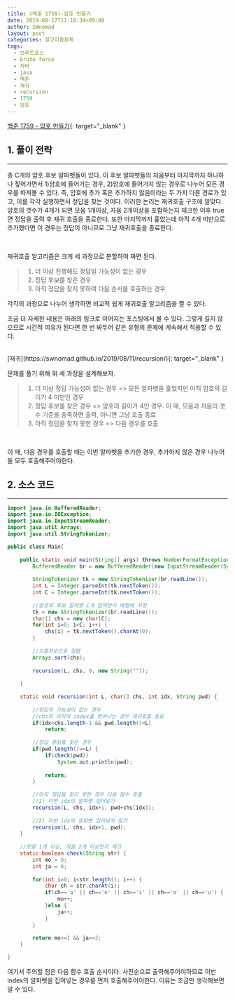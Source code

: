 ```yaml
---
title: (백준 1759)-암호 만들기
date: 2019-08-17T11:18:34+09:00
author: SWnomad
layout: post
categories: 알고리즘문제
tags:
  - 브루트포스
  - brute force
  - 자바
  - java
  - 백준
  - 재귀
  - recursion
  - 1759
  - 암호
---
```


[백준 1759 - 암호 만들기](https://www.acmicpc.net/problem/1759){: target="_blank" }

## 1. 풀이 전략
* * *

총 C개의 암호 후보 알파벳들이 있다. 이 후보 알파벳들의 처음부터 마지막까지 하나하나 짚어가면서 1)암호에 들어가는 경우, 2)암호에 들어가지 않는 경우로 나누어 모든 경우를 따져볼 수 있다. 즉, 암호에 추가 혹은 추가하지 않음이라는 두 가지 다른 경로가 있고, 이를 각각 실행하면서 정답을 찾는 것이다. 이러한 논리는 재귀호출 구조에 알맞다. 암호의 갯수가 4개가 되면 모음 1개이상, 자음 2개이상을 포함하는지 체크한 이후 true면 정답을 출력 후 재귀 호출을 종료한다. 또한 마지막까지 훑었는데 아직 4개 미만으로 추가했다면 이 경우는 정답이 아니므로 그냥 재귀호출을 종료한다.

<br>

재귀호출 알고리즘은 크게 세 과정으로 분할하여 짜면 된다.

>1. 더 이상 진행해도 정답일 가능성이 없는 경우
>2. 정답 후보를 찾은 경우
>3. 아직 정답을 찾지 못하여 다음 순서를 호출하는 경우

각각의 과정으로 나누어 생각하면 비교적 쉽게 재귀호출 알고리즘을 짤 수 있다.

조금 더 자세한 내용은 아래의 링크로 이어지는 포스팅에서 볼 수 있다. 그렇게 길지 않으므로 시간적 여유가 된다면 한 번 봐두어 같은 유형의 문제에 계속해서 적용할 수 있다.

<br>
[재귀](https://swnomad.github.io/2019/08/11/recursion/){: target="_blank" }

<br>

문제를 풀기 위해 위 세 과정을 설계해보자.

>1. 더 이상 정답 가능성이 없는 경우 => 모든 알파벳을 훑었지만 아직 암호의 길이가 4 미만인 경우
>2. 정답 후보를 찾은 경우 => 암호의 길이가 4인 경우. 이 때, 모음과 자음의 갯수 기준을 충족하면 출력, 아니면 그냥 호출 종료
>3. 아직 정답을 찾지 못한 경우 => 다음 경우를 호출

<br>

이 때, 다음 경우를 호출할 때는 이번 알파벳을 추가한 경우, 추가하지 않은 경우 나누어 둘 모두 호출해주어야한다.

## 2. 소스 코드
* * *

~~~ java
import java.io.BufferedReader;
import java.io.IOException;
import java.io.InputStreamReader;
import java.util.Arrays;
import java.util.StringTokenizer;

public class Main{
	
	public static void main(String[] args) throws NumberFormatException, IOException {
		BufferedReader br = new BufferedReader(new InputStreamReader(System.in));
		
		StringTokenizer tk = new StringTokenizer(br.readLine());
		int L = Integer.parseInt(tk.nextToken());
		int C = Integer.parseInt(tk.nextToken());
		
		//암호의 후보 알파벳 C개 입력받아 배열에 저장
		tk = new StringTokenizer(br.readLine());
		char[] chs = new char[C];
		for(int i=0; i<C; i++) {
			chs[i] = tk.nextToken().charAt(0);
		}
		
		//오름차순으로 정렬
		Arrays.sort(chs);
		
		recursion(L, chs, 0, new String(""));
		
	}	
	
	static void recursion(int L, char[] chs, int idx, String pwd) {
		
		//정답의 가능성이 없는 경우
		//chs의 마지막 index를 벗어나는 경우 재귀호출 종료
		if(idx>chs.length-1 && pwd.length()<L)
			return;
		
		//정답 후보를 찾은 경우
		if(pwd.length()==L) {
			if(check(pwd))
				System.out.println(pwd);			
			
			return;
		}
				
		//아직 정답을 찾지 못한 경우 다음 함수 호출
		//1) 이번 idx의 알파벳 집어넣기
		recursion(L, chs, idx+1, pwd+chs[idx]);
				
		//2) 이번 idx의 알파벳 집어넣지 않기
		recursion(L, chs, idx+1, pwd);
	}
	
	//모음 1개 이상, 자음 2개 이상인지 체크
	static boolean check(String str) {
		int mo = 0;
		int ja = 0;
		
		for(int i=0; i<str.length(); i++) {
			char ch = str.charAt(i);
			if(ch=='a' || ch=='e' || ch=='i' || ch=='o' || ch=='u') {
				mo++;
			}else {
				ja++;
			}
		}
		
		return mo>=1 && ja>=2;
	}

}
~~~

여기서 주의할 점은 다음 함수 호출 순서이다. 사전순으로 출력해주어야하므로 이번 index의 알파벳을 집어넣는 경우를 먼저 호출해주어야한다. 이유는 조금만 생각해보면 알 수 있다.